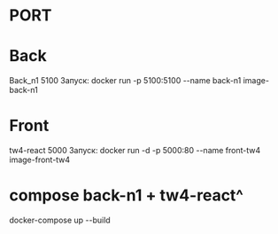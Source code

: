 # PORT

# Back

Back_n1 5100
Запуск:  docker run -p 5100:5100 --name back-n1 image-back-n1

# Front

tw4-react 5000
Запуск: docker run -d -p 5000:80 --name front-tw4 image-front-tw4

# compose back-n1 + tw4-react^
docker-compose up --build